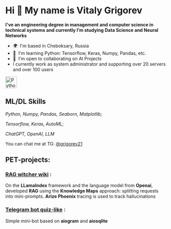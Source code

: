 Hi 👋 My name is Vitaly Grigorev
================================

**I've an engineering degree in management and computer science in technical systems and currently I’m studying Data Science and Neural Networks**

*   🌍  I'm based in Cheboksary, Russia
*   🧠  I'm learning Python: Tensorflow, Keras, Numpy, Pandas, etc.
*   🤝  I'm open to collaborating on AI Projects
*   I currently work as system administrator and supporting over 20 servers and over 100 users


<p align="left">
<a href="https://www.python.org/" target="_blank" rel="noreferrer"><img src="https://raw.githubusercontent.com/danielcranney/readme-generator/main/public/icons/skills/python-colored.svg" width="36" height="36" alt="Python" /></a>
</p>

## ML/DL Skills

*Python, Numpy, Pandas, Seaborn, Matplotlib;*

*Tensorflow, Keras, AutoML;*

*ChatGPT, OpenAI, LLM*

You can chat me at TG: [@grigorev21](https://t.me/grigorev21)
                    
## **PET-projects:**

### [RAG witcher wiki](https://github.com/vi21g/RAG_witcher_wiki) :

On the **LLamaIndex** framework and the language model from **Openai**, developed **RAG** using the **Knowledge Maps** approach: splitting requests into mini-prompts. **Arize Phoenix** tracing is used to track hallucinations

### [Telegram bot quiz-like](https://github.com/vi21g/tgBot) :

Simple mini-bot based on **aiogram** and **aiosqlite**
